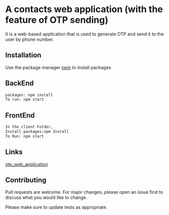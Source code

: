 # A contacts web application (with the feature of OTP sending)

It is a web-based application that is used to generate OTP and send it to the user by phone number.

## Installation

Use the package manager [npm](https://www.npmjs.com/) to install packages

## BackEnd

```bash
packages: npm install
To run: npm start
```

## FrontEnd

```bash
In the client Folder,
Install packages:npm Install
To Run: npm start
```

## Links

[otp_web_application](https://otpwebapp.herokuapp.com/)

## Contributing

Pull requests are welcome. For major changes, please open an issue first to discuss what you would like to change.

Please make sure to update tests as appropriate.
